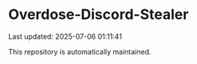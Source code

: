 # Overdose-Discord-Stealer

Last updated: 2025-07-06 01:11:41

This repository is automatically maintained.
